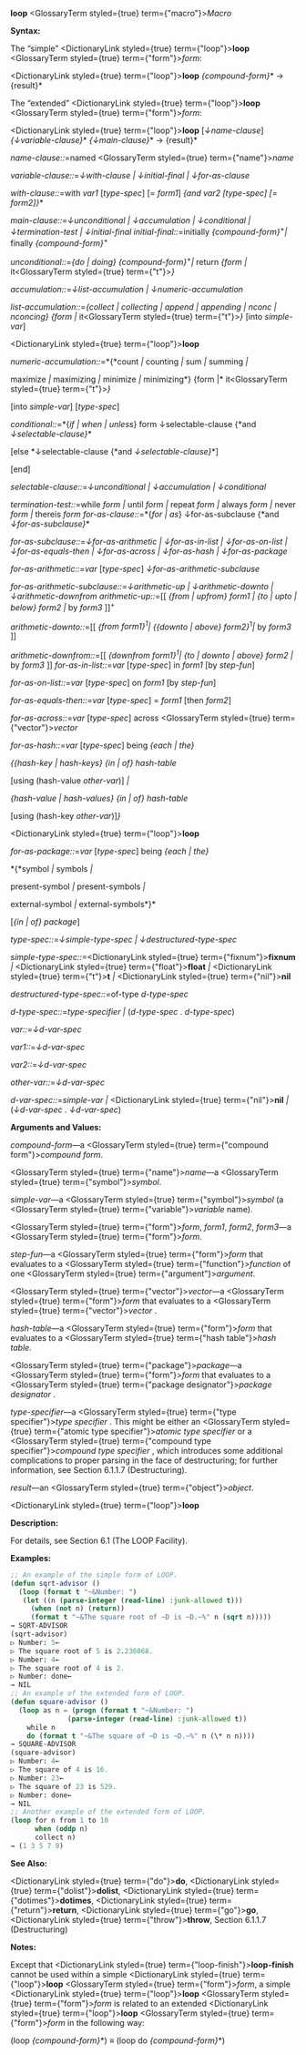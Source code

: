 **loop** <GlossaryTerm styled={true} term={"macro"}><i>Macro</i></GlossaryTerm>

**Syntax:**

The “simple” <DictionaryLink styled={true} term={"loop"}><b>loop</b></DictionaryLink> <GlossaryTerm styled={true} term={"form"}><i>form</i></GlossaryTerm>:

<DictionaryLink styled={true} term={"loop"}><b>loop</b></DictionaryLink> *\{compound-form\}*\* → \{result\}\*

The “extended” <DictionaryLink styled={true} term={"loop"}><b>loop</b></DictionaryLink> <GlossaryTerm styled={true} term={"form"}><i>form</i></GlossaryTerm>:

<DictionaryLink styled={true} term={"loop"}><b>loop</b></DictionaryLink> [*↓name-clause*] *\{↓variable-clause\}*\* *\{↓main-clause\}*\* → \{result\}\*

*name-clause::*=named <GlossaryTerm styled={true} term={"name"}><i>name</i></GlossaryTerm>

*variable-clause::*=*↓with-clause | ↓initial-final | ↓for-as-clause*

*with-clause::*=with *var1* [*type-spec*] [= *form1*] *\{*and *var2* [*type-spec*] [= *form2*]*\}*\*

*main-clause::*=*↓unconditional | ↓accumulation | ↓conditional | ↓termination-test | ↓initial-final initial-final::*=initially *\{compound-form\}*<sup>+</sup>*|* finally *\{compound-form\}*<sup>+</sup>

*unconditional::*=*\{*do *|* doing*\} \{compound-form\}*<sup>+</sup>*|* return *\{form |* it<GlossaryTerm styled={true} term={"t"}><i>\}</i></GlossaryTerm>

*accumulation::*=*↓list-accumulation | ↓numeric-accumulation*

*list-accumulation::*=*\{*collect *|* collecting *|* append *|* appending *|* nconc *|* nconcing*\} \{form |* it<GlossaryTerm styled={true} term={"t"}><i>\}</i></GlossaryTerm> [into *simple-var*]

<DictionaryLink styled={true} term={"loop"}><b>loop</b></DictionaryLink>

*numeric-accumulation::*=*\{*count *|* counting *|* sum *|* summing *|*

maximize *|* maximizing *|* minimize *|* minimizing*\} \{form |* it<GlossaryTerm styled={true} term={"t"}><i>\}</i></GlossaryTerm>

[into *simple-var*] [*type-spec*]

*conditional::*=*\{*if *|* when *|* unless*\} form ↓selectable-clause \{*and *↓selectable-clause\}*\*

[else *↓selectable-clause \{*and *↓selectable-clause\}*\*]

[end]

*selectable-clause::*=*↓unconditional | ↓accumulation | ↓conditional*

*termination-test::*=while *form |* until *form |* repeat *form |* always *form |* never *form |* thereis *form for-as-clause::*=*\{*for *|* as*\} ↓for-as-subclause \{*and *↓for-as-subclause\}*\*

*for-as-subclause::*=*↓for-as-arithmetic | ↓for-as-in-list | ↓for-as-on-list | ↓for-as-equals-then | ↓for-as-across | ↓for-as-hash | ↓for-as-package*

*for-as-arithmetic::*=*var* [*type-spec*] *↓for-as-arithmetic-subclause*

*for-as-arithmetic-subclause::*=*↓arithmetic-up | ↓arithmetic-downto | ↓arithmetic-downfrom arithmetic-up::*=[[ *\{*from *|* upfrom*\} form1 | \{*to *|* upto *|* below*\} form2 |* by *form3* ]]<sup>+</sup>

*arithmetic-downto::*=[[ *\{*from *form1\}*<sup>1</sup>*| \{\{*downto *|* above*\} form2\}*<sup>1</sup>*|* by *form3* ]]

*arithmetic-downfrom::*=[[ *\{*downfrom *form1\}*<sup>1</sup>*| \{*to *|* downto *|* above*\} form2 |* by *form3* ]] *for-as-in-list::*=*var* [*type-spec*] in *form1* [by *step-fun*]

*for-as-on-list::*=*var* [*type-spec*] on *form1* [by *step-fun*]

*for-as-equals-then::*=*var* [*type-spec*] = *form1* [then *form2*]

*for-as-across::*=*var* [*type-spec*] across <GlossaryTerm styled={true} term={"vector"}><i>vector</i></GlossaryTerm>

*for-as-hash::*=*var* [*type-spec*] being *\{*each *|* the*\}*

*\{\{*hash-key *|* hash-keys*\} \{*in *|* of*\} hash-table*

[using (hash-value *other-var*)] *|*

*\{*hash-value *|* hash-values*\} \{*in *|* of*\} hash-table*

[using (hash-key *other-var*)]*\}*

<DictionaryLink styled={true} term={"loop"}><b>loop</b></DictionaryLink>

*for-as-package::*=*var* [*type-spec*] being *\{*each *|* the*\}*

*\{*symbol *|* symbols *|*

present-symbol *|* present-symbols *|*

external-symbol *|* external-symbols*\}*

[*\{*in *|* of*\} package*]

*type-spec::*=*↓simple-type-spec | ↓destructured-type-spec*

*simple-type-spec::*=<DictionaryLink styled={true} term={"fixnum"}><b>fixnum</b></DictionaryLink> *|* <DictionaryLink styled={true} term={"float"}><b>float</b></DictionaryLink> *|* <DictionaryLink styled={true} term={"t"}><b>t</b></DictionaryLink> *|* <DictionaryLink styled={true} term={"nil"}><b>nil</b></DictionaryLink>

*destructured-type-spec::*=of-type *d-type-spec*

*d-type-spec::*=*type-specifier |* (*d-type-spec* . *d-type-spec*)

*var::*=*↓d-var-spec*

*var1::*=*↓d-var-spec*

*var2::*=*↓d-var-spec*

*other-var::*=*↓d-var-spec*

*d-var-spec::*=*simple-var |* <DictionaryLink styled={true} term={"nil"}><b>nil</b></DictionaryLink> *|* (*↓d-var-spec* . *↓d-var-spec*)

**Arguments and Values:**

*compound-form*—a <GlossaryTerm styled={true} term={"compound form"}><i>compound form</i></GlossaryTerm>.

<GlossaryTerm styled={true} term={"name"}><i>name</i></GlossaryTerm>—a <GlossaryTerm styled={true} term={"symbol"}><i>symbol</i></GlossaryTerm>.

*simple-var*—a <GlossaryTerm styled={true} term={"symbol"}><i>symbol</i></GlossaryTerm> (a <GlossaryTerm styled={true} term={"variable"}><i>variable</i></GlossaryTerm> name).

<GlossaryTerm styled={true} term={"form"}><i>form</i></GlossaryTerm>, *form1*, *form2*, *form3*—a <GlossaryTerm styled={true} term={"form"}><i>form</i></GlossaryTerm>.

*step-fun*—a <GlossaryTerm styled={true} term={"form"}><i>form</i></GlossaryTerm> that evaluates to a <GlossaryTerm styled={true} term={"function"}><i>function</i></GlossaryTerm> of one <GlossaryTerm styled={true} term={"argument"}><i>argument</i></GlossaryTerm>.

<GlossaryTerm styled={true} term={"vector"}><i>vector</i></GlossaryTerm>—a <GlossaryTerm styled={true} term={"form"}><i>form</i></GlossaryTerm> that evaluates to a <GlossaryTerm styled={true} term={"vector"}><i>vector</i></GlossaryTerm> .

*hash-table*—a <GlossaryTerm styled={true} term={"form"}><i>form</i></GlossaryTerm> that evaluates to a <GlossaryTerm styled={true} term={"hash table"}><i>hash table</i></GlossaryTerm>.

<GlossaryTerm styled={true} term={"package"}><i>package</i></GlossaryTerm>—a <GlossaryTerm styled={true} term={"form"}><i>form</i></GlossaryTerm> that evaluates to a <GlossaryTerm styled={true} term={"package designator"}><i>package designator</i></GlossaryTerm> .

*type-specifier*—a <GlossaryTerm styled={true} term={"type specifier"}><i>type specifier</i></GlossaryTerm> . This might be either an <GlossaryTerm styled={true} term={"atomic type specifier"}><i>atomic type specifier</i></GlossaryTerm> or a <GlossaryTerm styled={true} term={"compound type specifier"}><i>compound type specifier</i></GlossaryTerm> , which introduces some additional complications to proper parsing in the face of destructuring; for further information, see Section 6.1.1.7 (Destructuring).

*result*—an <GlossaryTerm styled={true} term={"object"}><i>object</i></GlossaryTerm>.

<DictionaryLink styled={true} term={"loop"}><b>loop</b></DictionaryLink>

**Description:**

For details, see Section 6.1 (The LOOP Facility).

**Examples:**

```lisp
;; An example of the simple form of LOOP. 
(defun sqrt-advisor () 
  (loop (format t "~&Number: ") 
   (let ((n (parse-integer (read-line) :junk-allowed t))) 
     (when (not n) (return)) 
     (format t "~&The square root of ~D is ~D.~%" n (sqrt n))))) 
→ SQRT-ADVISOR 
(sqrt-advisor) 
▷ Number: 5← 
▷ The square root of 5 is 2.236068. 
▷ Number: 4← 
▷ The square root of 4 is 2. 
▷ Number: done← 
→ NIL 
;; An example of the extended form of LOOP. 
(defun square-advisor () 
  (loop as n = (progn (format t "~&Number: ") 
		      (parse-integer (read-line) :junk-allowed t)) 
	while n 
	do (format t "~&The square of ~D is ~D.~%" n (\* n n)))) 
→ SQUARE-ADVISOR 
(square-advisor) 
▷ Number: 4← 
▷ The square of 4 is 16. 
▷ Number: 23← 
▷ The square of 23 is 529. 
▷ Number: done← 
→ NIL 
;; Another example of the extended form of LOOP. 
(loop for n from 1 to 10 
      when (oddp n) 
      collect n) 
→ (1 3 5 7 9) 
```

**See Also:**

<DictionaryLink styled={true} term={"do"}><b>do</b></DictionaryLink>, <DictionaryLink styled={true} term={"dolist"}><b>dolist</b></DictionaryLink>, <DictionaryLink styled={true} term={"dotimes"}><b>dotimes</b></DictionaryLink>, <DictionaryLink styled={true} term={"return"}><b>return</b></DictionaryLink>, <DictionaryLink styled={true} term={"go"}><b>go</b></DictionaryLink>, <DictionaryLink styled={true} term={"throw"}><b>throw</b></DictionaryLink>, Section 6.1.1.7 (Destructuring)

**Notes:**

Except that <DictionaryLink styled={true} term={"loop-finish"}><b>loop-finish</b></DictionaryLink> cannot be used within a simple <DictionaryLink styled={true} term={"loop"}><b>loop</b></DictionaryLink> <GlossaryTerm styled={true} term={"form"}><i>form</i></GlossaryTerm>, a simple <DictionaryLink styled={true} term={"loop"}><b>loop</b></DictionaryLink> <GlossaryTerm styled={true} term={"form"}><i>form</i></GlossaryTerm> is related to an extended <DictionaryLink styled={true} term={"loop"}><b>loop</b></DictionaryLink> <GlossaryTerm styled={true} term={"form"}><i>form</i></GlossaryTerm> in the following way:

(loop *\{compound-form\}*\*) *≡* (loop do *\{compound-form\}*\*)
